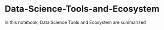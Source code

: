 # Data-Science-Tools-and-Ecosystem
In this notebook, Data Science Tools and Ecosystem are summarized
